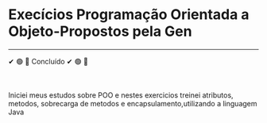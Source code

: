 <h1>Execícios Programação Orientada a Objeto-Propostos pela Gen </h1>
<hr>
<p>&#x2714; &#x1F7E2; &#x1F4D7; Concluído &#x2714; &#x1F7E2; &#x1F4D7;</p>
<br>
<p> Iniciei meus estudos sobre POO e nestes exercicios treinei atributos, metodos, sobrecarga de metodos e encapsulamento,utilizando a linguagem Java </p>
